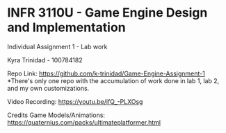 # INFR 3110U - Game Engine Design and Implementation
Individual Assignment 1 - Lab work

Kyra Trinidad - 100784182

Repo Link: https://github.com/k-trinidad/Game-Engine-Assignment-1
*There's only one repo with the accumulation of work done in lab 1, lab 2, and my own customizations.

Video Recording: https://youtu.be/ifQ_-PLXOsg

Credits
Game Models/Animations: https://quaternius.com/packs/ultimateplatformer.html
